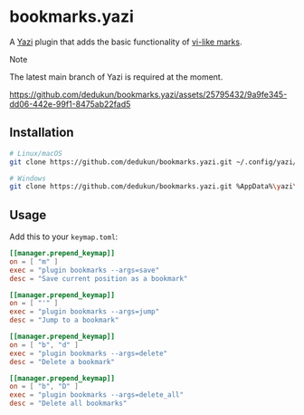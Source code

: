 # bookmarks.yazi

A [Yazi](https://github.com/sxyazi/yazi) plugin that adds the basic functionality of [vi-like marks](https://neovim.io/doc/user/motion.html#mark-motions).

> [!NOTE]
> The latest main branch of Yazi is required at the moment.

https://github.com/dedukun/bookmarks.yazi/assets/25795432/9a9fe345-dd06-442e-99f1-8475ab22fad5

## Installation

```sh
# Linux/macOS
git clone https://github.com/dedukun/bookmarks.yazi.git ~/.config/yazi/plugins/bookmarks.yazi

# Windows
git clone https://github.com/dedukun/bookmarks.yazi.git %AppData%\yazi\config\plugins\bookmarks.yazi
```

## Usage

Add this to your `keymap.toml`:

```toml
[[manager.prepend_keymap]]
on = [ "m" ]
exec = "plugin bookmarks --args=save"
desc = "Save current position as a bookmark"

[[manager.prepend_keymap]]
on = [ "'" ]
exec = "plugin bookmarks --args=jump"
desc = "Jump to a bookmark"

[[manager.prepend_keymap]]
on = [ "b", "d" ]
exec = "plugin bookmarks --args=delete"
desc = "Delete a bookmark"

[[manager.prepend_keymap]]
on = [ "b", "D" ]
exec = "plugin bookmarks --args=delete_all"
desc = "Delete all bookmarks"
```
